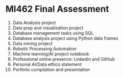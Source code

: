 # MI462 Final Assessment 
1. Data Analysis project
2. Data prep and visualization project
3. Database management tasks using SQL
4. Database analysis project using Python data frames
5. Data mining project
6. Robotic Processing Automation
7. Machine learning/AI project notebook
8. Professional online presence: Linkedin and GitHub
9. Personal AI/Data ethics statement
10. Portfolio compilation and presentation
